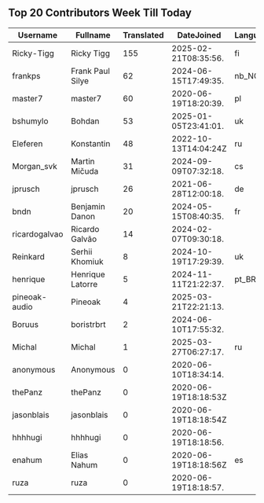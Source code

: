 ## Top 20 Contributors Week Till Today ##
|Username|Fullname|Translated|DateJoined|Language|
|--------|--------|----------|----------|-------|
|Ricky-Tigg|Ricky Tigg|155|2025-02-21T08:35:56.|fi|
|frankps|Frank Paul Silye|62|2024-06-15T17:49:35.|nb_NO|
|master7|master7|60|2020-06-19T18:20:39.|pl|
|bshumylo|Bohdan|53|2025-01-05T23:41:01.|uk|
|Eleferen|Konstantin|48|2022-10-13T14:04:24Z|ru|
|Morgan_svk|Martin Mičuda|31|2024-09-09T07:32:18.|cs|
|jprusch|jprusch|26|2021-06-28T12:00:18.|de|
|bndn|Benjamin Danon|20|2024-05-15T08:40:35.|fr|
|ricardogalvao|Ricardo Galvão|14|2024-02-07T09:30:18.||
|Reinkard|Serhii Khomiuk|8|2024-10-19T17:29:39.|uk|
|henrique|Henrique Latorre|5|2024-11-11T21:22:37.|pt_BR|
|pineoak-audio|Pineoak|4|2025-03-21T22:21:13.||
|Boruus|boristrbrt|2|2024-06-10T17:55:32.||
|Michal|Michal|1|2025-03-27T06:27:17.|ru|
|anonymous|Anonymous|0|2020-06-10T18:34:14.||
|thePanz|thePanz|0|2020-06-19T18:18:53Z||
|jasonblais|jasonblais|0|2020-06-19T18:18:54Z||
|hhhhugi|hhhhugi|0|2020-06-19T18:18:56.||
|enahum|Elias  Nahum|0|2020-06-19T18:18:56Z|es|
|ruza|ruza|0|2020-06-19T18:18:57.||

